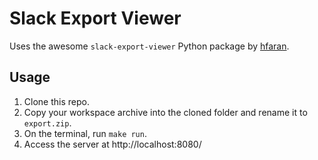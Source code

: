 # Slack Export Viewer

Uses the awesome `slack-export-viewer` Python package by [hfaran](https://github.com/hfaran/slack-export-viewer).

## Usage

1. Clone this repo.
2. Copy your workspace archive into the cloned folder and rename it to `export.zip`.
3. On the terminal, run `make run`.
4. Access the server at http://localhost:8080/
